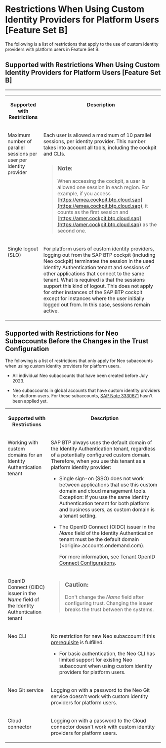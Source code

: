<!-- loio6f0a623807b541a0aef41f3d65c7a0fa -->

# Restrictions When Using Custom Identity Providers for Platform Users \[Feature Set B\]

The following is a list of restrictions that apply to the use of custom identity providers with platform users in Feature Set B.



## Supported with Restrictions When Using Custom Identity Providers for Platform Users \[Feature Set B\]

****


<table>
<tr>
<th valign="top">

Supported with Restrictions



</th>
<th valign="top">

Description



</th>
</tr>
<tr>
<td valign="top">

Maximum number of parallel sessions per user per identity provider



</td>
<td valign="top">

Each user is allowed a maximum of 10 parallel sessions, per identity provider. This number takes into account all tools, including the cockpit and CLIs.

> ### Note:  
> When accessing the cockpit, a user is allowed one session in each region. For example, if you access [https://emea.cockpit.btp.cloud.sap](https://emea.cockpit.btp.cloud.sap), it counts as the first session and [https://amer.cockpit.btp.cloud.sap](https://amer.cockpit.btp.cloud.sap) as the second one.



</td>
</tr>
<tr>
<td valign="top">

Single logout \(SLO\)



</td>
<td valign="top">

For platform users of custom identity providers, logging out from the SAP BTP cockpit \(including Neo cockpit\) terminates the session in the used Identity Authentication tenant and sessions of other applications that connect to the same tenant. What is required is that the sessions support this kind of logout. This does not apply for other instances of the SAP BTP cockpit except for instances where the user initially logged out from. In this case, sessions remain active.



</td>
</tr>
</table>



<a name="loio6f0a623807b541a0aef41f3d65c7a0fa__section_tzp_msp_byb"/>

## Supported with Restrictions for Neo Subaccounts Before the Changes in the Trust Configuration

The following is a list of restrictions that only apply for Neo subaccounts when using custom identity providers for platform users.

-   All individual Neo subaccounts that have been created before July 2023.

-   Neo subaccounts in global accounts that have custom identity providers for platform users. For these subaccounts, [SAP Note 3330671](https://launchpad.support.sap.com/#/notes/3330671) hasn't been applied yet.



<table>
<tr>
<th valign="top">

Supported with Restrictions



</th>
<th valign="top">

Description



</th>
</tr>
<tr>
<td valign="top">

Working with custom domains for an Identity Authentication tenant



</td>
<td valign="top">

SAP BTP always uses the default domain of the Identity Authentication tenant, regardless of a potentially configured custom domain. Therefore, when you use this tenant as a platform identity provider:

-   Single sign-on \(SSO\) does not work between applications that use this custom domain and cloud management tools. Exception: if you use the same Identity Authentication tenant for both platform and business users, as custom domain is a tenant setting.

-   The OpenID Connect \(OIDC\) issuer in the *Name* field of the Identity Authentication tenant must be the default domain \(<origin\>.accounts.ondemand.com\).

    For more information, see [Tenant OpenID Connect Configurations](https://help.sap.com/docs/IDENTITY_AUTHENTICATION/6d6d63354d1242d185ab4830fc04feb1/3d6abcc02ec945ad9615773e05814003.html?version=Cloud&q=UserInfo%20endpoint).




</td>
</tr>
<tr>
<td valign="top">

OpenID Connect \(OIDC\) issuer in the *Name* field of the Identity Authentication tenant



</td>
<td valign="top">

> ### Caution:  
> Don't change the *Name* field after configuring trust. Changing the issuer breaks the trust between the systems.



</td>
</tr>
<tr>
<td valign="top">

 Neo CLI



</td>
<td valign="top">

No restriction for new Neo subaccount if this [prerequisite](https://help.sap.com/docs/btp/sap-btp-neo-environment/configuring-platform-identity-provider-feature-set-b) is fulfilled.

-   For basic authentication, the Neo CLI has limited support for existing Neo subaccount when using custom identity providers for platform users.




</td>
</tr>
<tr>
<td valign="top">

 Neo Git service



</td>
<td valign="top">

Logging on with a password to the Neo Git service doesn't work with custom identity providers for platform users.



</td>
</tr>
<tr>
<td valign="top">

 Cloud connector 



</td>
<td valign="top">

Logging on with a password to the Cloud connector doesn't work with custom identity providers for platform users.



</td>
</tr>
</table>

